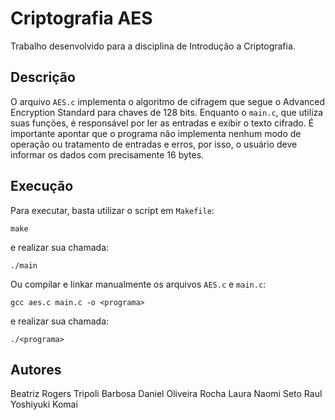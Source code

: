 # Criptografia AES
Trabalho desenvolvido para a disciplina de Introdução a Criptografia.

## Descrição
O arquivo `AES.c` implementa o algoritmo de cifragem que segue o Advanced Encryption Standard para chaves de 128 bits. Enquanto o `main.c`, que utiliza suas funções, é responsável por ler as entradas e exibir o texto cifrado. 
É importante apontar que o programa não implementa nenhum modo de operação ou tratamento de entradas e erros, por isso, o usuário deve informar os dados com precisamente 16 bytes.

## Execução 
Para executar, basta utilizar o script em `Makefile`:
```
make
```
e realizar sua chamada:
```
./main
```
Ou compilar e linkar manualmente os arquivos `AES.c` e `main.c`:
```
gcc aes.c main.c -o <programa>
```
e realizar sua chamada:
```
./<programa>
``` 

## Autores
Beatriz Rogers Tripoli Barbosa
Daniel Oliveira Rocha
Laura Naomi Seto
Raul Yoshiyuki Komai 